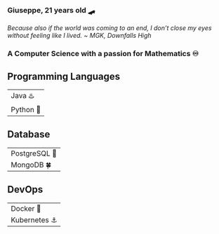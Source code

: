 <html>
  <head>
    <meta charset="UTF-8">
  </head>
  <body>
    <h3>Giuseppe, 21 years old 🛹 </h3>
    <i>Because also if the world was coming to an end, I don’t close my eyes without feeling like I lived. ~ MGK, Downfalls High</i>
    <h3>A Computer Science with a passion for Mathematics ♾️</h3>
    <h2>Programming Languages </h2>
    <table>
      <tbody>
        <tr>
          <td>Java ♨️</td>
        </tr>
        <tr>
          <td>Python 🐍</td>
        </tr>
      </tbody>
    </table>
    <h2>Database </h2>
    <table>
      <tbody>
        <tr>
          <td>PostgreSQL 🐬</td>
        </tr>
        <tr>
          <td>MongoDB 🍀</td>
        </tr>
      </tbody>
    </table>
    <h2>DevOps </h2>
    <table>
      <tbody>
        <tr>
          <td>Docker 🐋</td>
        </tr>
        <tr>
          <td>Kubernetes ⚓</td>
        </tr>
      </tbody>
    </table>
